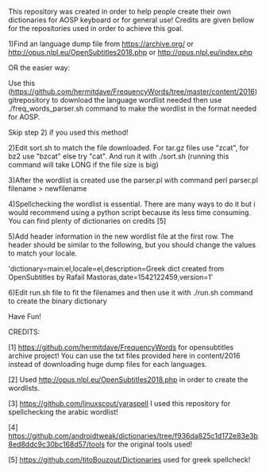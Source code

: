 This repository was created in order to help people create their own dictionaries for AOSP keyboard or for general use! Credits are given bellow for the repositories used in order to achieve this goal.

1)Find an language dump file from https://archive.org/ or http://opus.nlpl.eu/OpenSubtitles2018.php or http://opus.nlpl.eu/index.php 

OR the easier way:

 Use this (https://github.com/hermitdave/FrequencyWords/tree/master/content/2016) gitrepository to download the language wordlist needed
 then use ./freq_words_parser.sh command to make the wordlist in the format needed for AOSP.
 
 Skip step 2) if you used this method!
 

2)Edit sort.sh to match the file downloaded. For tar.gz files use "zcat", for bz2 use "bzcat" else try "cat". And run it with ./sort.sh (running this command will take LONG if the file size is big)

3)After the wordlist is created use the parser.pl with command perl parser.pl filename > newfilename

4)Spellchecking the wordlist is essential. There are many ways to do it but i would recommend using a python script because its less time consuming. You can find plenty of dictionaries on credits [5]

5)Add header information in the new wordlist file at the first row. The header should be similar to the following, but you should change the values to match your locale. 

'dictionary=main:el,locale=el,description=Greek dict created from OpenSubtitles by Rafail Mastoras,date=1542122459,version=1'

6)Edit run.sh file to fit the filenames and then use it with ./run.sh command to create the binary dictionary

Have Fun!

CREDITS: 

[1] https://github.com/hermitdave/FrequencyWords for opensubtitles archive project! You can use the txt files provided here in content/2016  instead of downloading huge dump files for each languages.

[2] Used http://opus.nlpl.eu/OpenSubtitles2018.php in order to create the wordlists.

[3] https://github.com/linuxscout/yaraspell I used this repository for spellchecking the arabic wordlist!

[4] https://github.com/androidtweak/dictionaries/tree/f936da825c1d172e83e3b8ed8ddc9c30bc168d57/tools for the original tools used!

[5] https://github.com/titoBouzout/Dictionaries used for greek spellcheck!



